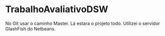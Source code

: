 # TrabalhoAvaliativoDSW
No Git usar o caminho Master. Lá estara o projeto todo.
Utilizei o servidor GlashFish do Netbeans.
